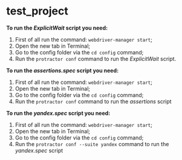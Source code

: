 # test_project
**To run the _ExplicitWait_ script you need:**
1. First of all run the command: `webdriver-manager start`;
2. Open the new tab in Terminal;
3. Go to the config folder via the `cd config` command;
4. Run the `protractor conf` command to run the _ExplicitWait_ script.


**To run the _assertions.spec_ script you need:**
1. First of all run the command: `webdriver-manager start`;
2. Open the new tab in Terminal;
3. Go to the config folder via the `cd config` command;
4. Run the `protractor conf` command to run the _assertions_ script


**To run the _yandex.spec_ script you need:**
1. First of all run the command: `webdriver-manager start`;
2. Open the new tab in Terminal;
3. Go to the config folder via the `cd config` command;
4. Run the `protractor conf --suite yandex` command to run the _yandex.spec_ script
